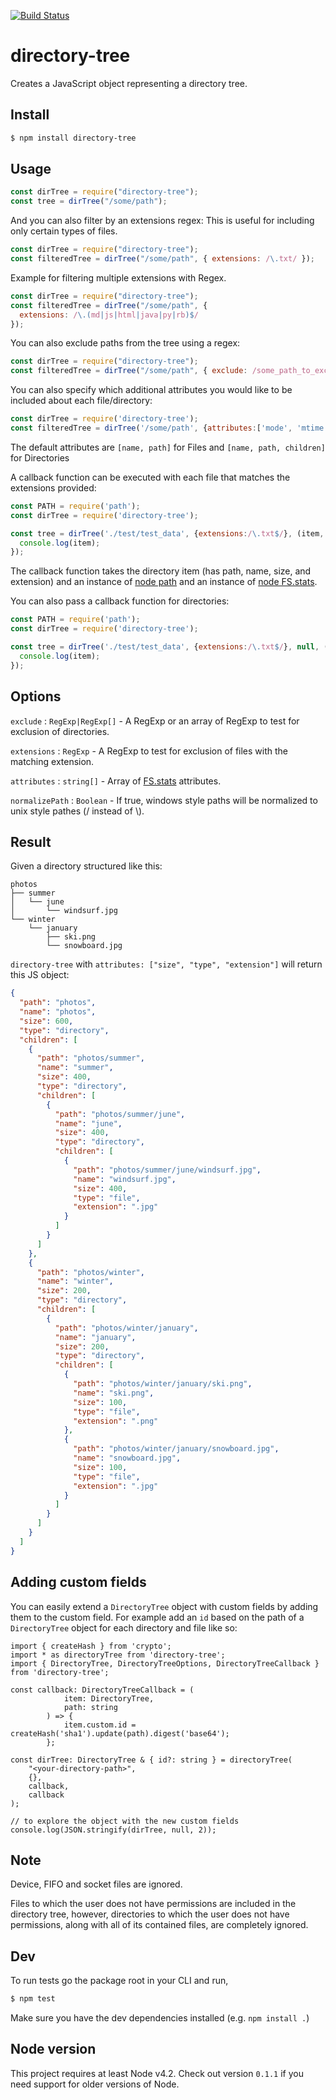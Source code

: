[![Build Status](https://api.travis-ci.com/mihneadb/node-directory-tree.svg?branch=master)](https://api.travis-ci.com/mihneadb/node-directory-tree.svg?branch=master)

# directory-tree

Creates a JavaScript object representing a directory tree.

## Install

```bash
$ npm install directory-tree
```

## Usage

```js
const dirTree = require("directory-tree");
const tree = dirTree("/some/path");
```

And you can also filter by an extensions regex:
This is useful for including only certain types of files.

```js
const dirTree = require("directory-tree");
const filteredTree = dirTree("/some/path", { extensions: /\.txt/ });
```

Example for filtering multiple extensions with Regex.

```js
const dirTree = require("directory-tree");
const filteredTree = dirTree("/some/path", {
  extensions: /\.(md|js|html|java|py|rb)$/
});
```

You can also exclude paths from the tree using a regex:

```js
const dirTree = require("directory-tree");
const filteredTree = dirTree("/some/path", { exclude: /some_path_to_exclude/ });
```

You can also specify which additional attributes you would like to be included about each file/directory:

```js
const dirTree = require('directory-tree');
const filteredTree = dirTree('/some/path', {attributes:['mode', 'mtime']});
```

The default attributes are `[name, path]` for Files and `[name, path, children]` for Directories

A callback function can be executed with each file that matches the extensions provided:

```js
const PATH = require('path');
const dirTree = require('directory-tree');

const tree = dirTree('./test/test_data', {extensions:/\.txt$/}, (item, PATH, stats) => {
  console.log(item);
});
```

The callback function takes the directory item (has path, name, size, and extension) and an instance of [node path](https://nodejs.org/api/path.html) and an instance of [node FS.stats](https://nodejs.org/api/fs.html#fs_class_fs_stats).

You can also pass a callback function for directories:
```js
const PATH = require('path');
const dirTree = require('directory-tree');

const tree = dirTree('./test/test_data', {extensions:/\.txt$/}, null, (item, PATH, stats) => {
  console.log(item);
});
```

## Options

`exclude` : `RegExp|RegExp[]` - A RegExp or an array of RegExp to test for exclusion of directories.

`extensions` : `RegExp` - A RegExp to test for exclusion of files with the matching extension.

`attributes` : `string[]` - Array of [FS.stats](https://nodejs.org/api/fs.html#fs_class_fs_stats) attributes.

`normalizePath` : `Boolean` - If true, windows style paths will be normalized to unix style pathes (/ instead of \\).

## Result

Given a directory structured like this:

```
photos
├── summer
│   └── june
│       └── windsurf.jpg
└── winter
    └── january
        ├── ski.png
        └── snowboard.jpg
```

`directory-tree` with `attributes: ["size", "type", "extension"]`  will return this JS object:

```json
{
  "path": "photos",
  "name": "photos",
  "size": 600,
  "type": "directory",
  "children": [
    {
      "path": "photos/summer",
      "name": "summer",
      "size": 400,
      "type": "directory",
      "children": [
        {
          "path": "photos/summer/june",
          "name": "june",
          "size": 400,
          "type": "directory",
          "children": [
            {
              "path": "photos/summer/june/windsurf.jpg",
              "name": "windsurf.jpg",
              "size": 400,
              "type": "file",
              "extension": ".jpg"
            }
          ]
        }
      ]
    },
    {
      "path": "photos/winter",
      "name": "winter",
      "size": 200,
      "type": "directory",
      "children": [
        {
          "path": "photos/winter/january",
          "name": "january",
          "size": 200,
          "type": "directory",
          "children": [
            {
              "path": "photos/winter/january/ski.png",
              "name": "ski.png",
              "size": 100,
              "type": "file",
              "extension": ".png"
            },
            {
              "path": "photos/winter/january/snowboard.jpg",
              "name": "snowboard.jpg",
              "size": 100,
              "type": "file",
              "extension": ".jpg"
            }
          ]
        }
      ]
    }
  ]
}
```

## Adding custom fields
You can easily extend a `DirectoryTree` object with custom fields by adding them to the custom field.
For example add an `id` based on the path of a `DirectoryTree` object for each directory and file like so:
```
import { createHash } from 'crypto';
import * as directoryTree from 'directory-tree';
import { DirectoryTree, DirectoryTreeOptions, DirectoryTreeCallback } from 'directory-tree';

const callback: DirectoryTreeCallback = (
            item: DirectoryTree,
            path: string
        ) => {
            item.custom.id = createHash('sha1').update(path).digest('base64');
        };

const dirTree: DirectoryTree & { id?: string } = directoryTree(
    "<your-directory-path>",
    {},
    callback,
    callback
);

// to explore the object with the new custom fields
console.log(JSON.stringify(dirTree, null, 2));

```

## Note

Device, FIFO and socket files are ignored.

Files to which the user does not have permissions are included in the directory
tree, however, directories to which the user does not have permissions, along
with all of its contained files, are completely ignored.

## Dev

To run tests go the package root in your CLI and run,

```bash
$ npm test
```

Make sure you have the dev dependencies installed (e.g. `npm install .`)

## Node version

This project requires at least Node v4.2.
Check out version `0.1.1` if you need support for older versions of Node.
